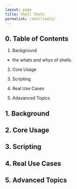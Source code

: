 ```yaml
---
layout: page
title: Shell Tools 
permalink: /shelltools/
---
```

## 0. Table of Contents
1. Background  
* the whats and whys of shells. 

2. Core Usage

3. Scripting 

4. Real Use Cases 

5. Adavanced Topics




## 1. Background  

## 2. Core Usage 

## 3. Scripting 

## 4. Real Use Cases

## 5. Advanced Topics 